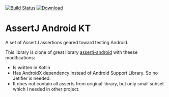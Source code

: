 [![Build Status](https://travis-ci.org/vladad/assertj-android-kt.svg?branch=master)](https://travis-ci.org/vladad/assertj-android-kt)
[ ![Download](https://api.bintray.com/packages/vladad/maven/cz.vladad%3Aassertj-android-kt/images/download.svg) ](https://bintray.com/vladad/maven/cz.vladad%3Aassertj-android-kt/_latestVersion)

AssertJ Android KT
==================

A set of AssertJ assertions geared toward testing Android.

This library is clone of great library [assertj-android](https://github.com/square/assertj-android) with theese modifications:

 *  Is written in Kotlin
 *  Has AndroidX dependency instead of Android Support Library. So no Jetifier is needed.
 *  It does not contain all asserts from original library, but only small subset which I needed in other project.
 
